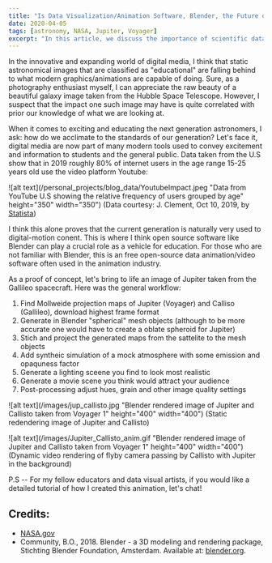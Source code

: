 ```yaml
---
title: "Is Data Visualization/Animation Software, Blender, the Future of Astronomical Education?"
date: 2020-04-05
tags: [astronomy, NASA, Jupiter, Voyager]
excerpt: "In this article, we discuss the importance of scientific data visualization of planetary and general astronomy"
---
```


In the innovative and expanding world of digital media, I think that static astronomical images that are classified as "educational" are falling behind to what modern graphics/animations are capable of doing. Sure, as a photography enthusiast myself, I can appreciate the raw beauty of a beautiful galaxy image taken from the Hubble Space Telescope. However, I suspect that the impact one such image may have is quite correlated with prior our knowledge of what we are looking at.

When it comes to exciting and educating the next generation astronomers, I ask: how do we acclimate to the standards of our generation? Let's face it, digital media are now part of many modern tools used to convey excitement and information to students and the general public. Data taken from the U.S show that in 2019 roughly 80% of internet users in the age range 15-25 years old use the video platform Youtube: 

![alt text](/personal_projects/blog_data/YoutubeImpact.jpeg "Data from YouTube U.S showing the relative frequency of users grouped by age" height="350" width="350")
(Data courtesy: J. Clement, Oct 10, 2019, by [Statista](https://www.statista.com/))

I think this alone proves that the current generation is naturally very used to digital-motion conent. This is where I think open source software like Blender can play a crucial role as a vehicle for education. For those who are not familiar with Blender, this is an free open-source data animation/video software often used in the animation industry. 

As a proof of concept, let's bring to life an image of Jupiter taken from the Gallileo spacecraft. Here was the general workflow: 

1. Find Mollweide projection maps of Jupiter (Voyager) and Calliso (Gallileo), download highest frame format
2. Generate in Blender "spherical" mesh objects (although to be more accurate one would have to create a oblate spheroid for Jupiter)
3. Stich and project the generated maps from the sattelite to the mesh objects
4. Add syntheic simulation of a mock atmosphere with some emission and opaquness factor
5. Generate a lighting sceene you find to look most realistic 
6. Generate a movie scene you think would attract your audience 
7. Post-processing adjust hues, grain and other image quality settings

![alt text](/images/jup_callisto.jpg "Blender rendered image of Jupiter and Callisto taken from Voyager 1" height="400" width="400")
(Static redendering image of Jupiter and Callisto)

![alt text](/images/Jupiter_Callisto_anim.gif "Blender rendered image of Jupiter and Callisto taken from Voyager 1" height="400" width="400")
(Dynamic video rendering of flyby camera passing by Callisto with Jupiter in the background)





P.S -- 
For my fellow educators and data visual artists, if you would like a detailed tutorial of how I created this animation, let's chat! 

Credits: 
--- 
- [NASA.gov](https://www.nasa.gov/)
- Community, B.O., 2018. Blender - a 3D modeling and rendering package, Stichting Blender Foundation, Amsterdam. Available at: [blender.org](http://www.blender.org).